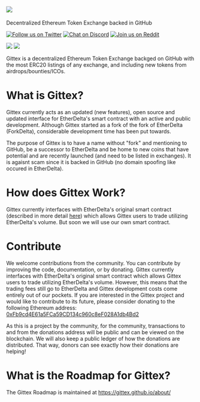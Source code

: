 # <img src="https://gittex.github.io/images/title.png"/>
Decentralized Ethereum Token Exchange backed in GitHub

[![Follow us on Twitter](https://img.shields.io/twitter/follow/GittexOfficial.svg?style=social&label=Follow)](https://twitter.com/GittexOfficial)
[![Chat on Discord](https://img.shields.io/badge/chat-on%20discord-7289da.svg)](https://discord.gg/a8K8n)
[![Join us on Reddit](https://img.shields.io/badge/reddit-Gittex-red.svg)](https://www.reddit.com/r/Gittex)

<a href="https://plasnerd.github.io/PEHTML/" target="blank"><img src="https://img.shields.io/badge/built%20with-PEHTML%20(v2)-295596.svg"></a>
<a href="https://plasnerd.github.io/Framework.js/" target="blank"><img src="https://img.shields.io/badge/built%20in-Framework.js%20(r1)-00A185.svg"></a>

Gittex is a decentralized Ethereum Token Exchange backged on GitHub with the most ERC20 listings of any exchange, and including new tokens from airdrops/bounties/ICOs.


# What is Gittex?
Gittex currently acts as an updated (new features), open source and updated interface for EtherDelta's smart contract with an active and public development. Although Gittex started as a fork of the fork of EtherDelta (ForkDelta), considerable development time has been put towards.

The purpose of Gittex is to have a name without "fork" and mentioning to GitHub, be a successor to EtherDelta and be home to new coins that have potential and are recently launched (and need to be listed in exchanges). It is agaisnt scam since it is backed in GitHub (no domain spoofing like occured in EtherDelta).


# How does Gittex Work?
Gittex currently interfaces with EtherDelta's original smart contract (described in more detail [here](https://www.reddit.com/r/EtherDelta/comments/6kdiyl/smart_contract_overview/)) which allows Gittex users to trade utilizing EtherDelta's volume. But soon we will use our own smart contract.


# Contribute
We welcome contributions from the community. You can contribute by improving the code, documentation, or by donating. 
Gittex currently interfaces with EtherDelta's original smart contract which allows Gittex users to trade utilizing EtherDelta's volume. However, this means that the trading fees still go to EtherDelta and Gittex development costs come entirely out of our pockets. If you are interested in the Gittex project and would like to contribute to its future, please consider donating to the following Ethereum address: <a href="https://etherscan.io/address/0xFb9cd4E61a5FCa59CD134c960c8eF028A1db4Bd2">0xFb9cd4E61a5FCa59CD134c960c8eF028A1db4Bd2</a>
 
As this is a project by the community, for the community, transactions to and from the donations address will be public and can be viewed on the blockchain. We will also keep a public ledger of how the donations are distributed. That way, donors can see exactly how their donations are helping!


# What is the Roadmap for Gittex?
The Gittex Roadmap is maintained at https://gittex.github.io/about/

